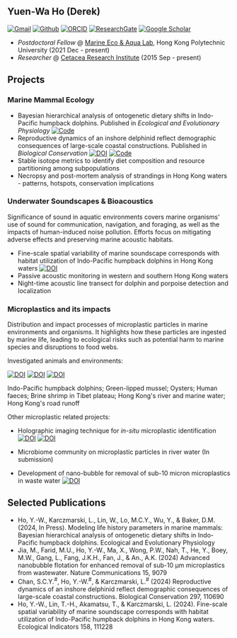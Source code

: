 ## Yuen-Wa Ho (Derek)

[![Gmail](https://img.shields.io/badge/Gmail-D14836?style=for-the-badge&logo=Gmail&logoColor=white&color=D14836)](mailto:hoyuenwaderek@gmail.com)
[![Github](https://img.shields.io/badge/Github-badge?style=for-the-badge&logo=Github&color=black)](https://github.com/YuenWaHo)
[![ORCID](https://img.shields.io/badge/ORCID-badge?style=for-the-badge&logo=ORCID&logoColor=white&color=Black)](https://orcid.org/0000-0003-1523-112X)
[![ResearchGate](https://img.shields.io/badge/RG-badge?style=for-the-badge&logo=ResearchGate&logoColor=ffffff&labelColor=000000&color=000000)](https://www.researchgate.net/profile/Yuen-Wa-Ho)
[![Google Scholar](https://img.shields.io/badge/GScholar-badge?style=for-the-badge&logo=GoogleScholar&color=ffffff)](https://scholar.google.com.hk/citations?user=rCZFcA4AAAAJ&hl=en)

- _Postdoctoral Fellow_ @ [Marine Eco & Aqua Lab](https://www.seafoodmeal.today/), Hong Kong Polytechnic University (2021 Dec - present)
- _Researcher_ @ [Cetacea Research Institute](https://www.hku-cetacean-ecology.net/cri) (2015 Sep - present)

## Projects

### Marine Mammal Ecology

- Bayesian hierarchical analysis of ontogenetic dietary shifts in Indo-Pacific humpback dolphins. Published in _Ecological and Evolutionary Physiology_ [![Code](https://img.shields.io/badge/Code-logo?style=flat-square&logo=Github&color=000000)](https://github.com/YuenWaHo/EEP-Sousa-WeaningAge)
- Reproductive dynamics of an inshore delphinid reflect demographic consequences of large-scale coastal constructions. Published in _Biological Conservation_ [![DOI](https://img.shields.io/badge/10.1016%2Fj.biocon.2024.110690-logo?style=flat-square&label=DOI&labelColor=a9bcc2&color=edf1f0)](https://doi.org/10.1016/j.biocon.2024.110690) [![Code](https://img.shields.io/badge/Code-logo?style=flat-square&logo=Github&color=000000)](https://github.com/YuenWaHo/BC-sousa-repro)
- Stable isotope metrics to identify diet composition and resource partitioning among subpopulations
- Necropsy and post-mortem analysis of strandings in Hong Kong waters - patterns, hotspots, conservation implications

### Underwater Soundscapes & Bioacoustics

Significance of sound in aquatic environments covers marine organisms' use of sound for communication, navigation, and foraging, as well as the impacts of human-induced noise pollution. Efforts focus on mitigating adverse effects and preserving marine acoustic habitats.

- Fine-scale spatial variability of marine soundscape corresponds with habitat utilization of Indo-Pacific humpback dolphins in Hong Kong waters [![DOI](https://img.shields.io/badge/10.1016%2Fj.ecolind.2023.111228-logo?style=flat-square&label=DOI&labelColor=a9bcc2&color=edf1f0)](https://doi.org/10.1016/j.ecolind.2023.111228)
- Passive acoustic monitoring in western and southern Hong Kong waters
- Night-time acoustic line transect for dolphin and porpoise detection and localization

### Microplastics and its impacts

Distribution and impact processes of microplastic particles in marine environments and organisms. It highlights how these particles are ingested by marine life, leading to ecological risks such as potential harm to marine species and disruptions to food webs.

Investigated animals and environments:

[![DOI](https://img.shields.io/badge/DOI-10.1016%2Fj.jhazmat.2021.126541-logo?style=flat-square&label=DOI&labelColor=a9bcc2&color=edf1f0)](https://doi.org/10.1016/j.jhazmat.2021.126541) [![DOI](https://img.shields.io/badge/DOI-10.3390%2Ftoxics10080414-logo?style=flat-square&label=DOI&labelColor=a9bcc2&color=edf1f0)](https://doi.org/10.3390/toxics10080414) [![DOI](https://img.shields.io/badge/DOI-10.1016%2Fj.jhazmat.2024.134959-logo?style=flat-square&label=DOI&labelColor=a9bcc2&color=edf1f0)](https://doi.org/10.1016/j.jhazmat.2024.134959)

Indo-Pacific humpback dolphins; Green-lipped mussel; Oysters; Human faeces; Brine shrimp in Tibet plateau; Hong Kong's river and marine water; Hong Kong's road runoff

Other microplastic related projects:

- Holographic imaging technique for _in-situ_ microplastic identification [![DOI](https://img.shields.io/badge/DOI-10.1038%2Fs41598--024--52762--5-logo?style=flat-square&label=DOI&labelColor=a9bcc2&color=edf1f0)](https://doi.org/10.1038/s41598-024-52762-5) [![DOI](https://img.shields.io/badge/DOI-10.1002%2Fadpr.202400038-logo?style=flat-square&label=DOI&labelColor=a9bcc2&color=edf1f0)](https://doi.org/10.1002/adpr.202400038)

- Microbiome community on microplastic particles in river water (In submission)
- Development of nano-bubble for removal of sub-10 micron microplastics in waste water [![DOI](https://img.shields.io/badge/DOI-10.1038%2Fs41467--024--53304--3-logo?style=flat-square&label=DOI&labelColor=a9bcc2&color=edf1f0)](https://doi.org/10.1038/s41467-024-53304-3)

## Selected Publications

- Ho, Y.-W., Karczmarski, L., Lin, W., Lo, M.C.Y., Wu, Y., & Baker, D.M. (2024, In Press). Modeling life history parameters in marine mammals: Bayesian hierarchical analysis of ontogenetic dietary shifts in Indo-Pacific humpback dolphins. Ecological and Evolutionary Physiology
- Jia, M., Farid, M.U., Ho, Y.-W., Ma, X., Wong, P.W., Nah, T., He, Y., Boey, M.W., Gang, L., Fang, J.K.H., Fan, J., & An., A.K. (2024) Advanced nanobubble flotation for enhanced removal of sub-10 µm microplastics from wastewater. Nature Communications 15, 9079
- Chan, S.C.Y.<sup>#</sup>, Ho, Y.-W.<sup>#</sup>, & Karczmarski, L.<sup>#</sup> (2024) Reproductive dynamics of an inshore delphinid reflect demographic consequences of large-scale coastal constructions. Biological Conservation 297, 110690
- Ho, Y.-W., Lin, T.-H., Akamatsu, T., & Karczmarski, L. (2024). Fine-scale spatial variability of marine soundscape corresponds with habitat utilization of Indo-Pacific humpback dolphins in Hong Kong waters. Ecological Indicators 158, 111228

<!---

[![DOI](https://img.shields.io/badge/DOI-10.1016/j.biocon.2024.110690-blue?&logoColor=f5f5f5)](https://10.1016/j.biocon.2024.110690)

--->
